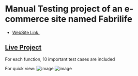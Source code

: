 # Manual Testing project of an e-commerce site named Fabrilife
- [WebSite Link.](https://fabrilife.com/)

## [Live Project]([https://fabrilife.com/](https://docs.google.com/spreadsheets/d/1bwXzBFSnQK7t_pc7xJfi2VeNg6VeFj0q/edit?usp=sharing&ouid=116881285861027784952&rtpof=true&sd=true))
For each function, 10 important test cases are included 

For quick view: 
![image](https://github.com/mmahabubalam/fabrilife-manual-testing/assets/149142080/95e68de7-a4a0-4c54-8d8c-1749c6d923cd)
![image](https://github.com/mmahabubalam/fabrilife-manual-testing/assets/149142080/6db118cd-e6fd-4464-9d67-fcbf0453e8ac)
